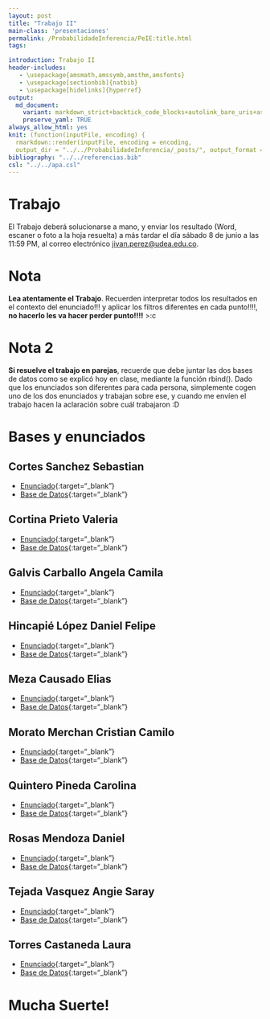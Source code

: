 ```yaml
---
layout: post
title: "Trabajo II"
main-class: 'presentaciones'
permalink: /ProbabilidadeInferencia/PeIE:title.html
tags:

introduction: Trabajo II
header-includes:
   - \usepackage{amsmath,amssymb,amsthm,amsfonts}
   - \usepackage[sectionbib]{natbib}
   - \usepackage[hidelinks]{hyperref}
output:
  md_document:
    variant: markdown_strict+backtick_code_blocks+autolink_bare_uris+ascii_identifiers+tex_math_single_backslash
    preserve_yaml: TRUE
always_allow_html: yes   
knit: (function(inputFile, encoding) {
  rmarkdown::render(inputFile, encoding = encoding,
  output_dir = "../../ProbabilidadeInferencia/_posts/", output_format = "all"  ) })
bibliography: "../../referencias.bib"
csl: "../../apa.csl"
---
```


# Trabajo

El Trabajo deberá solucionarse a mano, y enviar los resultado (Word,
escaner o foto a la hoja resuelta) a más tardar el día sábado 8 de junio
a las 11:59 PM, al correo electrónico
<a target="_blank" href="mailto:jivan.perez@udea.edu.co">
jivan.perez@udea.edu.co</a>.

# Nota

**Lea atentamente el Trabajo**. Recuerden interpretar todos los
resultados en el contexto del enunciado!!! y aplicar los filtros
diferentes en cada punto!!!!, **no hacerlo les va hacer perder
punto!!!!** &gt;:c

# Nota 2

**Si resuelve el trabajo en parejas**, recuerde que debe juntar las dos
bases de datos como se explicó hoy en clase, mediante la función
rbind(). Dado que los enunciados son diferentes para cada persona,
simplemente cogen uno de los dos enunciados y trabajan sobre ese, y
cuando me envíen el trabajo hacen la aclaración sobre cuál trabajaron :D

# Bases y enunciados

## Cortes Sanchez Sebastian

-   [Enunciado](https://github.com/jiperezga/jiperezga.github.io/raw/master/Dataset/Trabajo/T1222454358.pdf){:target=“\_blank”}
-   [Base de
    Datos](https://github.com/jiperezga/jiperezga.github.io/raw/master/Dataset/Trabajo/B1222454358.xlsx){:target=“\_blank”}

## Cortina Prieto Valeria

-   [Enunciado](https://github.com/jiperezga/jiperezga.github.io/raw/master/Dataset/Trabajo/T1007987474.pdf){:target=“\_blank”}
-   [Base de
    Datos](https://github.com/jiperezga/jiperezga.github.io/raw/master/Dataset/Trabajo/B1007987474.xlsx){:target=“\_blank”}

## Galvis Carballo Angela Camila

-   [Enunciado](https://github.com/jiperezga/jiperezga.github.io/raw/master/Dataset/Trabajo/T1025641130.pdf){:target=“\_blank”}
-   [Base de
    Datos](https://github.com/jiperezga/jiperezga.github.io/raw/master/Dataset/Trabajo/B1025641130.xlsx){:target=“\_blank”}

## Hincapié López Daniel Felipe

-   [Enunciado](https://github.com/jiperezga/jiperezga.github.io/raw/master/Dataset/Trabajo/T1001095936.pdf){:target=“\_blank”}
-   [Base de
    Datos](https://github.com/jiperezga/jiperezga.github.io/raw/master/Dataset/Trabajo/B1001095936.xlsx){:target=“\_blank”}

## Meza Causado Elias

-   [Enunciado](https://github.com/jiperezga/jiperezga.github.io/raw/master/Dataset/Trabajo/T1017230790.pdf){:target=“\_blank”}
-   [Base de
    Datos](https://github.com/jiperezga/jiperezga.github.io/raw/master/Dataset/Trabajo/B1017230790.xlsx){:target=“\_blank”}

## Morato Merchan Cristian Camilo

-   [Enunciado](https://github.com/jiperezga/jiperezga.github.io/raw/master/Dataset/Trabajo/T1000005584.pdf){:target=“\_blank”}
-   [Base de
    Datos](https://github.com/jiperezga/jiperezga.github.io/raw/master/Dataset/Trabajo/B1000005584.xlsx){:target=“\_blank”}

## Quintero Pineda Carolina

-   [Enunciado](https://github.com/jiperezga/jiperezga.github.io/raw/master/Dataset/Trabajo/T1038404303.pdf){:target=“\_blank”}
-   [Base de
    Datos](https://github.com/jiperezga/jiperezga.github.io/raw/master/Dataset/Trabajo/B1038404303.xlsx){:target=“\_blank”}

## Rosas Mendoza Daniel

-   [Enunciado](https://github.com/jiperezga/jiperezga.github.io/raw/master/Dataset/Trabajo/T1036339232.pdf){:target=“\_blank”}
-   [Base de
    Datos](https://github.com/jiperezga/jiperezga.github.io/raw/master/Dataset/Trabajo/B1036339232.xlsx){:target=“\_blank”}

## Tejada Vasquez Angie Saray

-   [Enunciado](https://github.com/jiperezga/jiperezga.github.io/raw/master/Dataset/Trabajo/T1000195100.pdf){:target=“\_blank”}
-   [Base de
    Datos](https://github.com/jiperezga/jiperezga.github.io/raw/master/Dataset/Trabajo/B1000195100.xlsx){:target=“\_blank”}

## Torres Castaneda Laura

-   [Enunciado](https://github.com/jiperezga/jiperezga.github.io/raw/master/Dataset/Trabajo/T1017262338.pdf){:target=“\_blank”}
-   [Base de
    Datos](https://github.com/jiperezga/jiperezga.github.io/raw/master/Dataset/Trabajo/B1017262338.xlsx){:target=“\_blank”}

<h1>
Mucha Suerte!
</h1>

